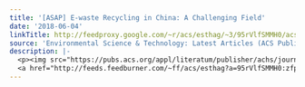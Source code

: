 ```yaml
---
title: '[ASAP] E-waste Recycling in China: A Challenging Field'
date: '2018-06-04'
linkTitle: http://feedproxy.google.com/~r/acs/esthag/~3/95rVlfSMMH0/acs.est.8b02329
source: 'Environmental Science & Technology: Latest Articles (ACS Publications)'
description: |-
  <p><img src="https://pubs.acs.org/appl/literatum/publisher/achs/journals/content/esthag/0/esthag.ahead-of-print/acs.est.8b02329/20180601/images/medium/es-2018-02329d_0001.gif" alt="TOC Graphic"/></p><div><cite>Environmental Science & Technology</cite></div><div>DOI: 10.1021/acs.est.8b02329</div><div class="feedflare">
  <a href="http://feeds.feedburner.com/~ff/acs/esthag?a=95rVlfSMMH0:zfpW3pWI6fc:yIl2AUoC8zA"><img src="http://feeds.feedburner.com/~ff/acs/esthag?d=yIl2AUoC8zA" border="0"></img></a>
---
```

